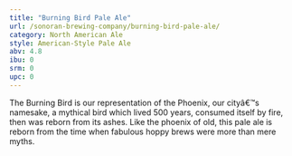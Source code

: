 ```yaml
---
title: "Burning Bird Pale Ale"
url: /sonoran-brewing-company/burning-bird-pale-ale/
category: North American Ale
style: American-Style Pale Ale
abv: 4.8
ibu: 0
srm: 0
upc: 0
---
```

The Burning Bird is our representation of the Phoenix, our cityâ€™s namesake, a mythical bird which lived 500 years, consumed itself by fire, then was reborn from its ashes. Like the phoenix of old, this pale ale is reborn from the time when fabulous hoppy brews were more than mere myths.
